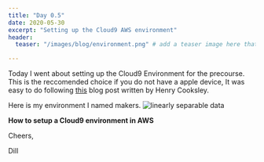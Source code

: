 ```yaml
---
title: "Day 0.5"
date: 2020-05-30
excerpt: "Setting up the Cloud9 AWS environment"
header:
  teaser: "/images/blog/environment.png" # add a teaser image here that sums up what the blog post is about for display on blog page, the image should go in the image/blog folder

---
```

Today I went about setting up the Cloud9 Environment for the precourse. This is the reccomended choice if you do not have a apple device, It was easy to do following [this]("https://blog.makersacademy.com/how-to-get-a-professional-coding-environment-anywhere-with-aws-cloud9-f13d0424271") blog post written by Henry Cooksley.


Here is my environment I named makers.
<img src="{{ site.url }}{{ site.baseurl }}/images/blog/environment.png" alt="linearly separable data">

**How to setup a Cloud9 environment in AWS**

Cheers,

Dill